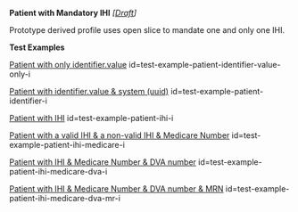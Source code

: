 **Patient with Mandatory IHI** *[[Draft](http://hl7.org/fhir/r4/valueset-publication-status.html)]*

Prototype derived profile uses open slice to mandate one and only one IHI.

**Test Examples**

[Patient with only identifier.value](Patient-test-example-patient-identifier-value-only-i.html) id=test-example-patient-identifier-value-only-i

[Patient with identifier.value & system (uuid)](Patient-test-example-patient-identifier-i.html) id=test-example-patient-identifier-i

[Patient with IHI](Patient-test-example-patient-ihi-i.html) id=test-example-patient-ihi-i

[Patient with a valid IHI & a non-valid IHI & Medicare Number](Patient-test-example-patient-ihi-medicare-i.html) id=test-example-patient-ihi-medicare-i

[Patient with IHI & Medicare Number & DVA number](Patient-test-example-patient-ihi-medicare-dva-i.html) id=test-example-patient-ihi-medicare-dva-i

[Patient with IHI & Medicare Number & DVA number & MRN](Patient-test-example-patient-ihi-medicare-dva-mr-i.html) id=test-example-patient-ihi-medicare-dva-mr-i



